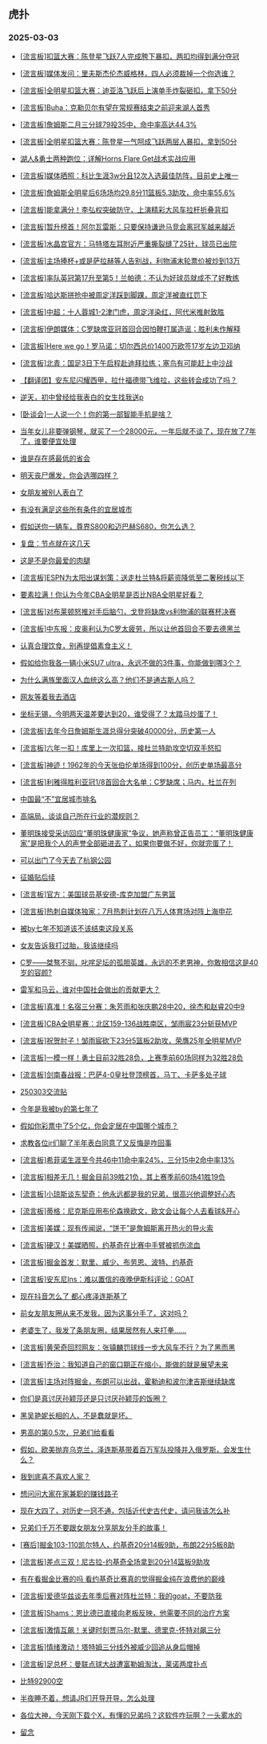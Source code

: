 ## 虎扑 
### 2025-03-03

+ [[流言板]扣篮大赛：陈登星飞跃7人完成胯下暴扣，两扣均得到满分夺冠](https://bbs.hupu.com/630880822.html)

+ [[流言板]媒体发问：里夫斯杰伦杰威格林，四人必须裁掉一个你选谁？](https://bbs.hupu.com/630878936.html)

+ [[流言板]全明星扣篮大赛：迪亚洛飞跃后上演单手炸裂砸扣，拿下50分](https://bbs.hupu.com/630880782.html)

+ [[流言板]Buha：克勒贝尔有望在常规赛结束之前迎来湖人首秀](https://bbs.hupu.com/630882203.html)

+ [[流言板]詹姆斯二月三分球79投35中，命中率高达44.3%](https://bbs.hupu.com/630880405.html)

+ [[流言板]全明星扣篮大赛：陈登星一气呵成飞跃两层人暴扣，拿到50分](https://bbs.hupu.com/630880708.html)

+ [湖人&amp;勇士两种跑位：详解Horns Flare Get战术实战应用](https://bbs.hupu.com/630879066.html)

+ [[流言板]媒体晒照：科比生涯3w分且12次入选最佳防阵，目前史上唯一](https://bbs.hupu.com/630880015.html)

+ [[流言板]詹姆斯全明星后6场场均29.8分11篮板5.3助攻，命中率55.6%](https://bbs.hupu.com/630880766.html)

+ [[流言板]能拿满分！李弘权突破防守，上演精彩大风车拉杆折叠背扣](https://bbs.hupu.com/630879530.html)

+ [[流言板]暂升榜首！阿尔瓦雷斯：只要保持谦逊马竞会离冠军越来越近](https://bbs.hupu.com/630874457.html)

+ [[流言板]水晶宫官方：马特塔左耳附近严重撕裂缝了25针，球员已出院](https://bbs.hupu.com/630875933.html)

+ [[流言板]主场捧杯+或是萨拉赫等人告别战，利物浦末轮票价被炒到13万](https://bbs.hupu.com/630879304.html)

+ [[流言板]率队英冠第17升至第5！兰帕德：不认为好球员就成不了好教练](https://bbs.hupu.com/630873177.html)

+ [[流言板]哈达斯拼抢中被周定洋踩到脚踝，周定洋被直红罚下](https://bbs.hupu.com/630878971.html)

+ [[流言板]中超：十人蓉城1-2津门虎，周定洋染红，阿代米推射致胜](https://bbs.hupu.com/630879945.html)

+ [[流言板]伊朗媒体：C罗缺席亚冠首回合因怕鞭打属造谣；胜利未作解释](https://bbs.hupu.com/630877075.html)

+ [[流言板]Here we go！罗马诺：切尔西总价1400万欧签17岁左边卫邓纳](https://bbs.hupu.com/630877416.html)

+ [[流言板]北青：国足3日下午启程赴迪拜拉练；塞鸟有可能赶上中沙战](https://bbs.hupu.com/630878578.html)

+ [【翻译团】安东尼闪耀西甲，拉什福德带飞维拉，这些转会成功了吗？](https://bbs.hupu.com/630873122.html)

+ [逆天，初中曾经给我表白的女生找我送p](https://bbs.hupu.com/630878507.html)

+ [[卧谈会]一人说一个！你的第一部智能手机是啥？](https://bbs.hupu.com/630881091.html)

+ [当年女儿非要弹钢琴，就买了一个28000元，一年后就不谈了，现在放了7年了，谁要便宜处理](https://bbs.hupu.com/630878569.html)

+ [谁是存在感最低的省会](https://bbs.hupu.com/630878181.html)

+ [明天丧尸爆发，你会选哪四样？](https://bbs.hupu.com/630879644.html)

+ [女朋友被别人表白了](https://bbs.hupu.com/630878675.html)

+ [有没有满足这些所有条件的宜居城市](https://bbs.hupu.com/630879996.html)

+ [假如送你一辆车，尊界S800和迈巴赫S680，你怎么选？](https://bbs.hupu.com/630878684.html)

+ [复盘：节点就在这几天](https://bbs.hupu.com/630879565.html)

+ [这是不是你最爱的肉腿](https://bbs.hupu.com/630879013.html)

+ [[流言板]ESPN为太阳出谋划策：送走杜兰特&amp;将薪资降低至二奢税线以下](https://bbs.hupu.com/630882123.html)

+ [要素拉满！你认为今年CBA全明星是否比NBA全明星好看？](https://bbs.hupu.com/630882251.html)

+ [[流言板]对布莱顿怒推对手后脑勺，戈登将缺席vs利物浦的联赛杯决赛](https://bbs.hupu.com/630882779.html)

+ [[流言板]中东报：皮奥利认为C罗太疲劳，所以让他首回合不要去德黑兰](https://bbs.hupu.com/630880307.html)

+ [认真合理饮食，别再提倡素食主义！](https://bbs.hupu.com/630879267.html)

+ [假如给你我各一辆小米SU7 ultra，永远不做的3件事，你能做到哪3个？](https://bbs.hupu.com/630880968.html)

+ [为什么满族里面汉人血统这么高？他们不是通古斯人吗？](https://bbs.hupu.com/630879961.html)

+ [网友等着我去酒店](https://bbs.hupu.com/630879481.html)

+ [坐标无锡，今明两天温差要达到20，谁受得了？太踏马炒蛋了！](https://bbs.hupu.com/630879280.html)

+ [[流言板]去年今日詹姆斯生涯总得分突破40000分，历史第一人](https://bbs.hupu.com/630882997.html)

+ [[流言板]六年一扣！库里上一次扣篮，接杜兰特助攻空切双手怒扣](https://bbs.hupu.com/630882065.html)

+ [[流言板]神迹！1962年的今天张伯伦单场得到100分，创历史单场最高分](https://bbs.hupu.com/630880157.html)

+ [[流言板]利雅得胜利亚冠1/8首回合大名单：C罗缺席；马内，杜兰在列](https://bbs.hupu.com/630880246.html)

+ [中国最“不”宜居城市排名](https://bbs.hupu.com/630880605.html)

+ [高端局，谈谈自己所在行业的潜规则？](https://bbs.hupu.com/630882484.html)

+ [董明珠接受采访回应“董明珠健康家”争议，她声称曾正告员工：“董明珠健康家”是把我个人的声誉全部砸进去了，如果你要做不好，你就完蛋了！](https://bbs.hupu.com/630880581.html)

+ [可以出门了今天去了杭钢公园](https://bbs.hupu.com/630881292.html)

+ [征婚贴后续](https://bbs.hupu.com/630882200.html)

+ [[流言板]官方：美国球员基安德-库克加盟广东男篮](https://bbs.hupu.com/630881955.html)

+ [[流言板]热刺自媒体独家：7月热刺计划在八万人体育场对阵上海申花](https://bbs.hupu.com/630881907.html)

+ [被by七年不知道该不该结束这段关系](https://bbs.hupu.com/630882814.html)

+ [女友告诉我打过胎，我该继续吗](https://bbs.hupu.com/630882474.html)

+ [C罗——桀骜不驯，叱咤足坛的孤胆英雄，永远的不老男神，你敢相信这是40岁的容颜?](https://bbs.hupu.com/630882347.html)

+ [雷军和马云，谁对中国社会做出的贡献更大？](https://bbs.hupu.com/630882435.html)

+ [[流言板]真准！名宿三分赛：朱芳雨和张庆鹏28中20，徐杰和赵睿20中9](https://bbs.hupu.com/630882462.html)

+ [[流言板]CBA全明星赛：北区159-136战胜南区，邹雨宸23分斩获MVP](https://bbs.hupu.com/630881566.html)

+ [[流言板]祝贺肘子！邹雨宸砍下23分5篮板2助攻，荣膺25年全明星MVP](https://bbs.hupu.com/630881605.html)

+ [[流言板]一模一样！勇士目前32胜28负，上赛季前60场同样为32胜28负](https://bbs.hupu.com/630883120.html)

+ [[流言板]剑南春战报：巴萨4-0皇社登顶榜首，马丁、卡萨多处子球](https://bbs.hupu.com/630883577.html)

+ [250303交流贴](https://bbs.hupu.com/630882752.html)

+ [今年是我被by的第七年了](https://bbs.hupu.com/630883014.html)

+ [假如你彩票中了5个亿，你会定居在中国哪个城市？](https://bbs.hupu.com/630883410.html)

+ [求教各位jr们聊了半年表白同意了又反悔是咋回事](https://bbs.hupu.com/630881989.html)

+ [[流言板]希菲诺生涯至今共46中11命中率24%，三分15中2命中率13%](https://bbs.hupu.com/630882886.html)

+ [[流言板]相差无几！掘金目前39胜21负，其上赛季前60场41胜19负](https://bbs.hupu.com/630883046.html)

+ [[流言板]小琼斯谈东契奇：他永远都是我的兄弟，很高兴他调整好心态](https://bbs.hupu.com/630883415.html)

+ [[流言板]蒂格：尼克斯应用布伦森换欧文，欧文会让每个人去看球&amp;开心](https://bbs.hupu.com/630883274.html)

+ [[流言板]美媒：现有传闻说，“饼干”是詹姆斯离开热火的导火索](https://bbs.hupu.com/630884243.html)

+ [[流言板]硬汉！美媒晒照，约基奇在比赛中手臂被抓伤流血](https://bbs.hupu.com/630884356.html)

+ [[流言板]掘金首发：默里、威少、布劳恩、波特、约基奇](https://bbs.hupu.com/630883753.html)

+ [[流言板]安东尼Ins：难以置信的夜晚伊斯科评论：GOAT](https://bbs.hupu.com/630882376.html)

+ [现在抖音怎么了 都心疼泽连斯基了](https://bbs.hupu.com/630883712.html)

+ [前女友朋友圈从来不发我，因为这事分手了，这对吗？](https://bbs.hupu.com/630882765.html)

+ [老婆生了，我发了条朋友圈，结果居然有人来打拳……](https://bbs.hupu.com/630882506.html)

+ [[流言板]黄荣奇回怼网友：张镇麟罚球线一步大风车不行？为了黑而黑](https://bbs.hupu.com/630883094.html)

+ [[流言板]乔治：我知道自己的窗口期正在缩小，能做的就是展望未来](https://bbs.hupu.com/630883318.html)

+ [[流言板]主场对阵掘金，布朗可以出战，霍勒迪和波尔津吉斯继续缺席](https://bbs.hupu.com/630883457.html)

+ [你们是真讨厌孙颖莎还是只讨厌孙颖莎的饭圈？](https://bbs.hupu.com/630884167.html)

+ [黑吴艳妮长相的人，不是蠢就是坏。](https://bbs.hupu.com/630884332.html)

+ [男高的第0.5次，兄弟们给看看](https://bbs.hupu.com/630883696.html)

+ [假如，欧美抛弃乌克兰，泽连斯基带着百万军队投降并入俄罗斯，会发生什么？](https://bbs.hupu.com/630884007.html)

+ [我到底喜不喜欢人家？](https://bbs.hupu.com/630883816.html)

+ [想问问大家在家兼职的赚钱路子](https://bbs.hupu.com/630883203.html)

+ [现在大四了，对历史一窍不通，包括近代史古代史，请问我该怎么补](https://bbs.hupu.com/630883282.html)

+ [兄弟们千万不要跟女朋友分享朋友分手的故事！](https://bbs.hupu.com/630883133.html)

+ [[赛后]掘金103-110凯尔特人，约基奇20分14板9助，布朗22分5板8助](https://bbs.hupu.com/630884752.html)

+ [[流言板]差点三双！尼古拉-约基奇全场拿到20分14篮板9助攻](https://bbs.hupu.com/630884776.html)

+ [有在看掘金比赛的吗 看约基奇比赛真的觉得掘金纯在浪费他的巅峰](https://bbs.hupu.com/630884112.html)

+ [[流言板]爱德华兹谈去年季后赛对阵杜兰特：我的goat，不要防我](https://bbs.hupu.com/630883954.html)

+ [[流言板]Shams：恩比德已直接向老板反映，他需要不同的治疗方案](https://bbs.hupu.com/630884186.html)

+ [[流言板]激情互飙！关键时刻贾马尔-默里、德里克-怀特对飙三分](https://bbs.hupu.com/630884684.html)

+ [[流言板]情绪激动！塔特姆三分线外被威少回追从身后帽掉](https://bbs.hupu.com/630883967.html)

+ [[流言板]足总杯：曼联点球大战遭富勒姆淘汰，莱诺两度扑点](https://bbs.hupu.com/630884397.html)

+ [比特92900空](https://bbs.hupu.com/630883734.html)

+ [半夜睡不着，想请JR们开导开导，怎么处理](https://bbs.hupu.com/630883740.html)

+ [各位大神，今天刚下载个X，有懂的兄弟吗？这软件咋玩啊？一头雾水的](https://bbs.hupu.com/630883735.html)

+ [留念](https://bbs.hupu.com/630885177.html)

